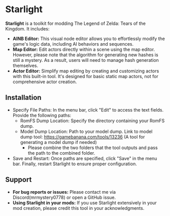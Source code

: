 # Starlight
**Starlight** is a toolkit for modding The Legend of Zelda: Tears of the Kingdom. It includes:

-   **AINB Editor:** This visual node editor allows you to effortlessly modify the game's logic data, including AI behaviors and sequences.
-   **Map Editor:** Edit actors directly within a scene using the map editor. However, please note that the algorithm for generating new hashes is still a mystery. As a result, users will need to manage hash generation themselves.
-   **Actor Editor:** Simplify map editing by creating and customizing actors with this built-in tool. It's designed for basic static map actors, not for comprehensive actor creation.

## Installation
-  Specify File Paths: In the menu bar, click "Edit" to access the text fields. Provide the following paths:
    *  RomFS Dump Location: Specify the directory containing your RomFS dump.
    *  Model Dump Location: Path to your model dump. Link to model dump tool: https://gamebanana.com/tools/13236 (A tool for generating a model dump if needed)
        * Please combine the two folders that the tool outputs and pass the path to the combined folder.
-  Save and Restart: Once paths are specified, click "Save" in the menu bar. Finally, restart Starlight to ensure proper configuration.


## Support

-   **For bug reports or issues:** Please contact me via Discord(mrmystery0778) or open a GitHub issue.
-   **Using Starlight in your mods:** If you use Starlight extensively in your mod creation, please credit this tool in your acknowledgments.

